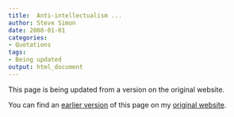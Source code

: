 ```yaml
---
title:  Anti-intellectualism ...
author: Steve Simon
date: 2008-01-01
categories:
- Quotations
tags:
- Being updated
output: html_document
---
```


This page is being updated from a version on the original website.

<!---More--->

You can find an [earlier version](http://www.pmean.com/08/AntiIntellectualism.html) of this page on my [original website](http://www.pmean.com/original_site.html).
